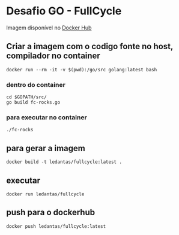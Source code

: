 # Desafio GO - FullCycle

Imagem disponível no [Docker Hub](https://hub.docker.com/r/ledantas/fullcycle)

## Criar a imagem com o codigo fonte no host, compilador no container
```
docker run --rm -it -v $(pwd):/go/src golang:latest bash 
```
### dentro do container
```
cd $GOPATH/src/
go build fc-rocks.go 
```

### para executar no container
```
./fc-rocks
```

## para gerar a imagem
```
docker build -t ledantas/fullcycle:latest .
```

## executar
```
docker run ledantas/fullcycle
```

## push para o dockerhub
```
docker push ledantas/fullcycle:latest
```
